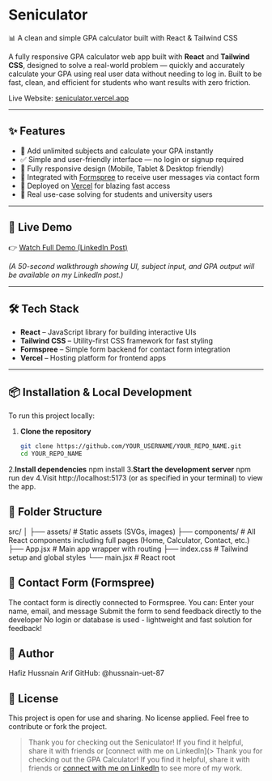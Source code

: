 # Seniculator
📊 A clean and simple GPA calculator built with React &amp; Tailwind CSS

A fully responsive GPA calculator web app built with **React** and **Tailwind CSS**, designed to solve a real-world problem — quickly and accurately calculate your GPA using real user data without needing to log in. Built to be fast, clean, and efficient for students who want results with zero friction.

Live Website: [seniculator.vercel.app](https://seniculator.vercel.app/)

---

## ✨ Features

- 🔢 Add unlimited subjects and calculate your GPA instantly  
- ✅ Simple and user-friendly interface — no login or signup required  
- 📱 Fully responsive design (Mobile, Tablet & Desktop friendly)  
- 💌 Integrated with [Formspree](https://formspree.io/) to receive user messages via contact form  
- 🚀 Deployed on [Vercel](https://vercel.com/) for blazing fast access  
- 🧠 Real use-case solving for students and university users

---

## 🔗 Live Demo

👉 [Watch Full Demo (LinkedIn Post)](PUT_YOUR_LINK_HERE)

_(A 50-second walkthrough showing UI, subject input, and GPA output will be available on my LinkedIn post.)_

---

## 🛠️ Tech Stack

- **React** – JavaScript library for building interactive UIs  
- **Tailwind CSS** – Utility-first CSS framework for fast styling  
- **Formspree** – Simple form backend for contact form integration  
- **Vercel** – Hosting platform for frontend apps

---

## 📦 Installation & Local Development

To run this project locally:

1. **Clone the repository**
   ```bash
   git clone https://github.com/YOUR_USERNAME/YOUR_REPO_NAME.git
   cd YOUR_REPO_NAME
2.**Install dependencies**
  npm install
3.**Start the development server**
  npm run dev
4.Visit http://localhost:5173 (or as specified in your terminal) to view the app.

## 📁 Folder Structure
  src/
    │
    ├── assets/              # Static assets (SVGs, images)
    ├── components/          # All React components including full pages (Home, Calculator, Contact, etc.)
    ├── App.jsx              # Main app wrapper with routing
    ├── index.css            # Tailwind setup and global styles
    └── main.jsx             # React root

## 📮 Contact Form (Formspree)

  The contact form is directly connected to Formspree. You can:
  Enter your name, email, and message
  Submit the form to send feedback directly to the developer
  No login or database is used - lightweight and fast solution for feedback!

## 🧑 Author
Hafiz Hussnain Arif
GitHub: @hussnain-uet-87

## 📄 License
This project is open for use and sharing. No license applied.
Feel free to contribute or fork the project.

> Thank you for checking out the Seniculator! If you find it helpful, share it with friends or [connect with me on LinkedIn](> Thank you for checking out the GPA Calculator! If you find it helpful, share it with friends or [connect with me on LinkedIn](https://www.linkedin.com/in/hussnain-uet-87) to see more of my work.
